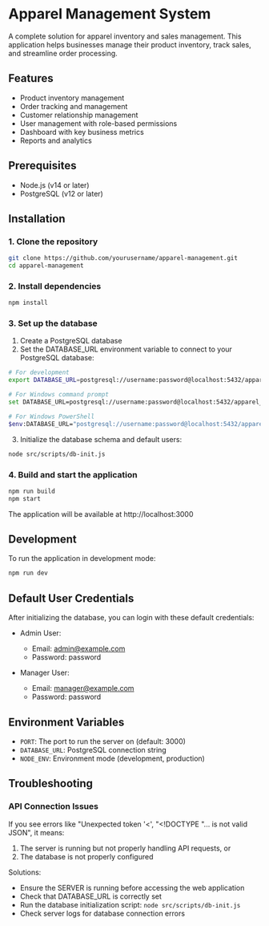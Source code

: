 
# Apparel Management System

A complete solution for apparel inventory and sales management. This application helps businesses manage their product inventory, track sales, and streamline order processing.

## Features

- Product inventory management
- Order tracking and management
- Customer relationship management
- User management with role-based permissions
- Dashboard with key business metrics
- Reports and analytics

## Prerequisites

- Node.js (v14 or later)
- PostgreSQL (v12 or later)

## Installation

### 1. Clone the repository

```bash
git clone https://github.com/yourusername/apparel-management.git
cd apparel-management
```

### 2. Install dependencies

```bash
npm install
```

### 3. Set up the database

1. Create a PostgreSQL database
2. Set the DATABASE_URL environment variable to connect to your PostgreSQL database:

```bash
# For development
export DATABASE_URL=postgresql://username:password@localhost:5432/apparel_management

# For Windows command prompt
set DATABASE_URL=postgresql://username:password@localhost:5432/apparel_management

# For Windows PowerShell
$env:DATABASE_URL="postgresql://username:password@localhost:5432/apparel_management"
```

3. Initialize the database schema and default users:

```bash
node src/scripts/db-init.js
```

### 4. Build and start the application

```bash
npm run build
npm start
```

The application will be available at http://localhost:3000

## Development

To run the application in development mode:

```bash
npm run dev
```

## Default User Credentials

After initializing the database, you can login with these default credentials:

- Admin User:
  - Email: admin@example.com
  - Password: password

- Manager User:
  - Email: manager@example.com
  - Password: password

## Environment Variables

- `PORT`: The port to run the server on (default: 3000)
- `DATABASE_URL`: PostgreSQL connection string
- `NODE_ENV`: Environment mode (development, production)

## Troubleshooting

### API Connection Issues

If you see errors like "Unexpected token '<', "<!DOCTYPE "... is not valid JSON", it means:

1. The server is running but not properly handling API requests, or
2. The database is not properly configured

Solutions:
- Ensure the SERVER is running before accessing the web application
- Check that DATABASE_URL is correctly set
- Run the database initialization script: `node src/scripts/db-init.js`
- Check server logs for database connection errors
